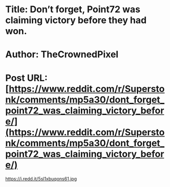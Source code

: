 # Title: Don’t forget, Point72 was claiming victory before they had won.
# Author: TheCrownedPixel
# Post URL: [https://www.reddit.com/r/Superstonk/comments/mp5a30/dont_forget_point72_was_claiming_victory_before/](https://www.reddit.com/r/Superstonk/comments/mp5a30/dont_forget_point72_was_claiming_victory_before/)


https://i.redd.it/5sl1xbuqons61.jpg
